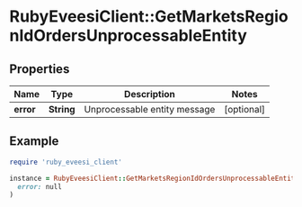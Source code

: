 # RubyEveesiClient::GetMarketsRegionIdOrdersUnprocessableEntity

## Properties

| Name | Type | Description | Notes |
| ---- | ---- | ----------- | ----- |
| **error** | **String** | Unprocessable entity message | [optional] |

## Example

```ruby
require 'ruby_eveesi_client'

instance = RubyEveesiClient::GetMarketsRegionIdOrdersUnprocessableEntity.new(
  error: null
)
```

